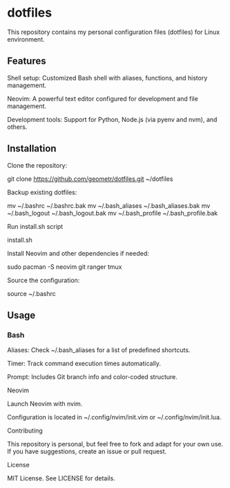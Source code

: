 # dotfiles

This repository contains my personal configuration files (dotfiles) for Linux environment.

## Features

Shell setup: Customized Bash shell with aliases, functions, and history management.

Neovim: A powerful text editor configured for development and file management.

Development tools: Support for Python, Node.js (via pyenv and nvm), and others.

## Installation

Clone the repository:

git clone https://github.com/geometr/dotfiles.git ~/dotfiles

Backup existing dotfiles:

mv ~/.bashrc ~/.bashrc.bak
mv ~/.bash_aliases ~/.bash_aliases.bak
mv ~/.bash_logout ~/.bash_logout.bak
mv ~/.bash_profile ~/.bash_profile.bak

Run install.sh script

install.sh

Install Neovim and other dependencies if needed:

sudo pacman -S neovim git ranger tmux

Source the configuration:

source ~/.bashrc

## Usage

### Bash

Aliases: Check ~/.bash_aliases for a list of predefined shortcuts.

Timer: Track command execution times automatically.

Prompt: Includes Git branch info and color-coded structure.

Neovim

Launch Neovim with nvim.

Configuration is located in ~/.config/nvim/init.vim or ~/.config/nvim/init.lua.


Contributing

This repository is personal, but feel free to fork and adapt for your own use. If you have suggestions, create an issue or pull request.

License

MIT License. See LICENSE for details.